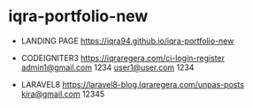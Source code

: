 # iqra-portfolio-new


- LANDING PAGE https://iqra94.github.io/iqra-portfolio-new

- CODEIGNITER3 https://iqraregera.com/ci-login-register
admin1@gmail.com 1234
user1@user.com 1234

- LARAVEL8 https://laravel8-blog.Iqraregera.com/unpas-posts
kira@gmail.com 12345
